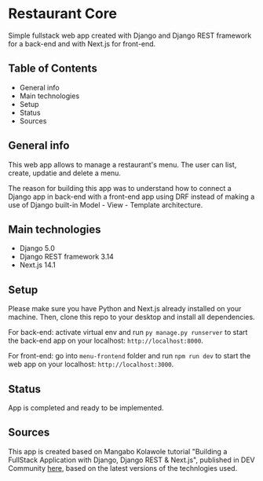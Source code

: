 # Restaurant Core
Simple fullstack web app created with Django and Django REST framework for a back-end and with Next.js for front-end.

## Table of Contents
* General info
* Main technologies
* Setup
* Status
* Sources

## General info
This web app allows to manage a restaurant's menu. The user can list, create, updatie and delete a menu.

The reason for building this app was to understand how to connect a Django app in back-end with a front-end app using DRF instead of making a use of Django built-in Model - View - Template architecture.

## Main technologies
* Django 5.0
* Django REST framework 3.14
* Next.js 14.1
  
## Setup
Please make sure you have Python and Next.js already installed on your machine.
Then, clone this repo to your desktop and install all dependencies.

For back-end:
activate virtual env and run `py manage.py runserver` to start the back-end app on your localhost: `http://localhost:8000`.

For front-end:
go into `menu-frontend` folder and run `npm run dev` to start the web app on your localhost: `http://localhost:3000`.

## Status
App is completed and ready to be implemented.

## Sources
This app is created based on Mangabo Kolawole tutorial "Building a FullStack Application with Django, Django REST & Next.js", published in DEV Community [here](https://dev.to/koladev/building-a-fullstack-application-with-django-django-rest-nextjs-3e26), based on the latest versions of the technlogies used.

